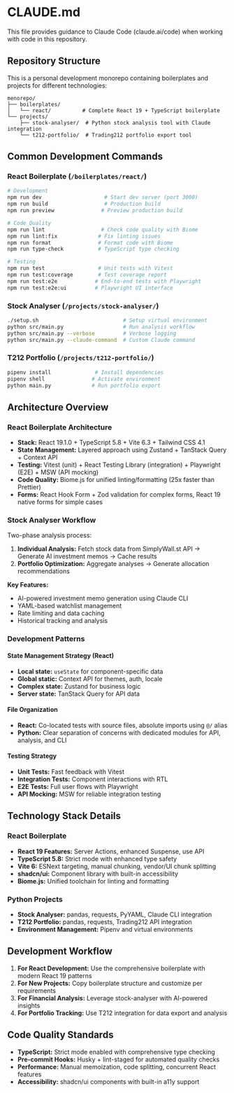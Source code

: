 # CLAUDE.md

This file provides guidance to Claude Code (claude.ai/code) when working with code in this repository.

## Repository Structure

This is a personal development monorepo containing boilerplates and projects for different technologies:

```
menorepo/
├── boilerplates/
│   └── react/          # Complete React 19 + TypeScript boilerplate
└── projects/
    ├── stock-analyser/  # Python stock analysis tool with Claude integration  
    └── t212-portfolio/  # Trading212 portfolio export tool
```

## Common Development Commands

### React Boilerplate (`/boilerplates/react/`)
```bash
# Development
npm run dev                    # Start dev server (port 3000)
npm run build                  # Production build
npm run preview               # Preview production build

# Code Quality
npm run lint                  # Check code quality with Biome
npm run lint:fix             # Fix linting issues
npm run format               # Format code with Biome
npm run type-check           # TypeScript type checking

# Testing
npm run test                 # Unit tests with Vitest
npm run test:coverage        # Test coverage report
npm run test:e2e            # End-to-end tests with Playwright
npm run test:e2e:ui         # Playwright UI interface
```

### Stock Analyser (`/projects/stock-analyser/`)
```bash
./setup.sh                           # Setup virtual environment
python src/main.py                   # Run analysis workflow
python src/main.py --verbose         # Verbose logging
python src/main.py --claude-command  # Custom Claude command
```

### T212 Portfolio (`/projects/t212-portfolio/`)
```bash
pipenv install              # Install dependencies
pipenv shell               # Activate environment
python main.py             # Run portfolio export
```

## Architecture Overview

### React Boilerplate Architecture
- **Stack:** React 19.1.0 + TypeScript 5.8 + Vite 6.3 + Tailwind CSS 4.1
- **State Management:** Layered approach using Zustand + TanStack Query + Context API
- **Testing:** Vitest (unit) + React Testing Library (integration) + Playwright (E2E) + MSW (API mocking)
- **Code Quality:** Biome.js for unified linting/formatting (25x faster than Prettier)
- **Forms:** React Hook Form + Zod validation for complex forms, React 19 native forms for simple cases

### Stock Analyser Workflow
Two-phase analysis process:
1. **Individual Analysis:** Fetch stock data from SimplyWall.st API → Generate AI investment memos → Cache results
2. **Portfolio Optimization:** Aggregate analyses → Generate allocation recommendations

**Key Features:**
- AI-powered investment memo generation using Claude CLI
- YAML-based watchlist management
- Rate limiting and data caching
- Historical tracking and analysis

### Development Patterns

#### State Management Strategy (React)
- **Local state:** `useState` for component-specific data
- **Global static:** Context API for themes, auth, locale
- **Complex state:** Zustand for business logic
- **Server state:** TanStack Query for API data

#### File Organization
- **React:** Co-located tests with source files, absolute imports using `@/` alias
- **Python:** Clear separation of concerns with dedicated modules for API, analysis, and CLI

#### Testing Strategy
- **Unit Tests:** Fast feedback with Vitest
- **Integration Tests:** Component interactions with RTL
- **E2E Tests:** Full user flows with Playwright
- **API Mocking:** MSW for reliable integration testing

## Technology Stack Details

### React Boilerplate
- **React 19 Features:** Server Actions, enhanced Suspense, use API
- **TypeScript 5.8:** Strict mode with enhanced type safety
- **Vite 6:** ESNext targeting, manual chunking, vendor/UI chunk splitting
- **shadcn/ui:** Component library with built-in accessibility
- **Biome.js:** Unified toolchain for linting and formatting

### Python Projects
- **Stock Analyser:** pandas, requests, PyYAML, Claude CLI integration
- **T212 Portfolio:** pandas, requests, Trading212 API integration
- **Environment Management:** Pipenv and virtual environments

## Development Workflow

1. **For React Development:** Use the comprehensive boilerplate with modern React 19 patterns
2. **For New Projects:** Copy boilerplate structure and customize per requirements  
3. **For Financial Analysis:** Leverage stock-analyser with AI-powered insights
4. **For Portfolio Tracking:** Use T212 integration for data export and analysis

## Code Quality Standards

- **TypeScript:** Strict mode enabled with comprehensive type checking
- **Pre-commit Hooks:** Husky + lint-staged for automated quality checks
- **Performance:** Manual memoization, code splitting, concurrent React features
- **Accessibility:** shadcn/ui components with built-in a11y support